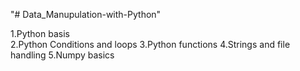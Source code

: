 "# Data_Manupulation-with-Python" 

1.Python basis  
2.Python Conditions and loops
3.Python functions
4.Strings and file handling
5.Numpy basics 